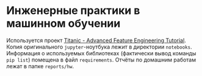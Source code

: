 # Инженерные практики в машинном обучении

Используется проект [Titanic - Advanced Feature Engineering Tutorial](https://www.kaggle.com/gunesevitan/titanic-advanced-feature-engineering-tutorial).
Копия оригинального `jupyter`-ноутбука лежит в директории `notebooks`.
Информация о используемых библиотеках (фактически вывод команды `pip list`) помещена в файл `requirements`.
Отчёты по домашним работам лежат в папке `reports/hw`.
